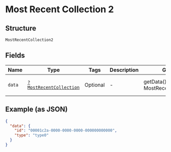
# Most Recent Collection 2

## Structure

`MostRecentCollection2`

## Fields

| Name | Type | Tags | Description | Getter | Setter |
|  --- | --- | --- | --- | --- | --- |
| `data` | [`?MostRecentCollection`](../../doc/models/most-recent-collection.md) | Optional | - | getData(): ?MostRecentCollection | setData(?MostRecentCollection data): void |

## Example (as JSON)

```json
{
  "data": {
    "id": "00001c2a-0000-0000-0000-000000000000",
    "type": "type0"
  }
}
```

